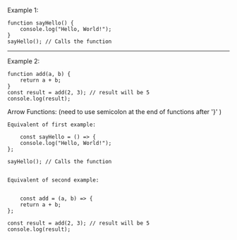 Example 1:

    function sayHello() {
        console.log("Hello, World!");
    }
    sayHello(); // Calls the function

-------------------------------------------------

Example 2:

    function add(a, b) {
        return a + b;
    }
    const result = add(2, 3); // result will be 5
    console.log(result);



Arrow Functions: (need to use semicolon at the end of functions after '}' )

    Equivalent of first example:

        const sayHello = () => {
        console.log("Hello, World!");
    };

    sayHello(); // Calls the function


    Equivalent of second example:


        const add = (a, b) => {
        return a + b;
    };

    const result = add(2, 3); // result will be 5
    console.log(result);
